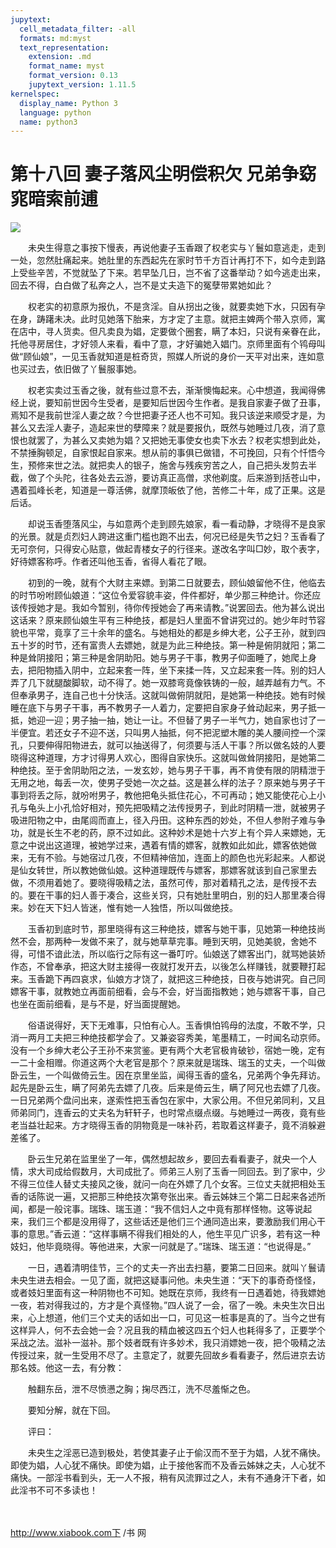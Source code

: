 ```yaml
---
jupytext:
  cell_metadata_filter: -all
  formats: md:myst
  text_representation:
    extension: .md
    format_name: myst
    format_version: 0.13
    jupytext_version: 1.11.5
kernelspec:
  display_name: Python 3
  language: python
  name: python3
---
```

# 第十八回 妻子落风尘明偿积欠 兄弟争窈窕暗索前逋

![](image/cover.jpg)

　　未央生得意之事按下慢表，再说他妻子玉香跟了权老实与丫鬟如意逃走，走到一处，忽然肚痛起来。她肚里的东西起先在家时节千方百计再打不下，如今走到路上受些辛苦，不觉就坠了下来。若早坠几日，岂不省了这番举动？如今逃走出来，回去不得，白白做了私奔之人，岂不是丈夫造下的冤孽带累她如此？

　　权老实的初意原为报仇，不是贪淫。自从拐出之後，就要卖她下水，只因有孕在身，踌躇未决。此时见她落下胎来，方才定了主意。就把主婢两个带入京师，寓在店中，寻人货卖。但凡卖良为娼，定要做个圈套，瞒了本妇，只说有亲眷在此，托他寻房居住，才好领人来看，看中了意，才好骗她入娼门。京师里面有个鸨母叫做“顾仙娘”，一见玉香就知道是桩奇货，照媒人所说的身价一天平对出来，连如意也买过去，依旧做了丫鬟服事她。

　　权老实卖过玉香之後，就有些过意不去，渐渐懊悔起来。心中想道，我闻得佛经上说，要知前世因今生受者，是要知后世因今生作者。是我自家妻子做了丑事，焉知不是我前世淫人妻之故？今世把妻子还人也不可知。我只该逆来顺受才是，为甚么又去淫人妻子，造起来世的孽障来？就是要报仇，既然与她睡过几夜，消了意恨也就罢了，为甚么又卖她为娼？又把她无事使女也卖下水去？权老实想到此处，不禁捶胸顿足，自家恨起自家来。想从前的事俱已做错，不可挽回，只有个忏悟今生，预修来世之法。就把卖人的银子，施舍与残疾穷苦之人，自己把头发剪去半截，做了个头陀，往各处去云游，要访真正高僧，求他剃度。后来游到括苍山中，遇着孤峰长老，知道是一尊活佛，就摩顶皈依了他，苦修二十年，成了正果。这是后话。

　　却说玉香堕落风尘，与如意两个走到顾先娘家，看一看动静，才晓得不是良家的光景。就是贞烈妇人跨进这重门槛也跑不出去，何况已经是失节之妇？玉香看了无可奈何，只得安心贴意，做起青楼女子的行径来。遂改名字叫□妙，取个表字，好待嫖客称呼。作者还叫他玉香，省得人看花了眼。

　　初到的一晚，就有个大财主来嫖。到第二日就要去，顾仙娘留他不住，他临去的时节吩咐顾仙娘道：“这位令爱容貌丰姿，件件都好，单少那三种绝计。你还应该传授她才是。我如今暂别，待你传授她会了再来请教。”说罢回去。他为甚么说出这话来？原来顾仙娘生平有三种绝技，都是妇人里面不曾讲究过的。她少年时节容貌也平常，竟享了三十余年的盛名。与她相处的都是乡绅大老，公子王孙，就到四五十岁的时节，还有富贵人去嫖她，就是为此三种绝技。第一种是俯阴就阳；第二种是耸阴接阳；第三种是舍阴助阳。她与男子干事，教男子仰面睡了，她爬上身去，把阳物插入阴中，立起来套一阵，坐下来揉一阵，又立起来套一阵。别的妇人弄了几下就腿酸脚软，动不得了。她一双膝弯竟像铁铸的一般，越弄越有力气。不但奉承男子，连自己也十分快活。这就叫做俯阴就阳，是她第一种绝技。她有时候睡在底下与男子干事，再不教男子一人着力，定要把自家身子耸动起来，男子抵一抵，她迎一迎；男子抽一抽，她让一让。不但替了男子一半气力，她自家也讨了一半便宜。若还女子不迎不送，只叫男人抽抵，何不把泥塑木雕的美人腰间控一个深孔，只要伸得阳物进去，就可以抽送得了，何须要与活人干事？所以做名妓的人要晓得这种道理，方才讨得男人欢心，图得自家快乐。这就叫做耸阴接阳，是她第二种绝技。至于舍阴助阳之法，一发玄妙，她与男子干事，再不肯使有限的阴精泄于无用之地，每丢一次，使男子受她一次之益。这是甚么样的法子？原来她与男子干事到将丢之际，就吩咐男子，教他把龟头抵住花心，不可再动；她又能使花心上小孔与龟头上小孔恰好相对，预先把吸精之法传授男子，到此时阴精一泄，就被男子吸进阳物之中，由尾闾而直上，径入丹田。这种东西的妙处，不但人参附子难与争功，就是长生不老的药，原不过如此。这种妙术是她十六岁上有个异人来嫖她，无意之中说出这道理，被她学过来，遇着有情的嫖客，就教如此如此，嫖客依她做来，无有不验。与她宿过几夜，不但精神倍加，连面上的颜色也光彩起来。人都说是仙女转世，所以教她做仙娘。这种道理既传与嫖客，那嫖客就该到自己家里去做，不须用着她了。要晓得吸精之法，虽然可传，那对着精孔之法，是传授不去的。要在干事的妇人善于凑合，这些关窍，只有她肚里明白，别的妇人那里凑合得来。妙在天下妇人皆迷，惟有她一人独悟，所以叫做绝技。

　　玉香初到底时节，那里晓得有这三种绝技，嫖客与她干事，见她第一种绝技尚然不会，那两种一发做不来了，就与她草草完事。睡到天明，见她美貌，舍她不得，可惜不谙此法，所以临行之际有这一番叮咛。仙娘送了嫖客出门，就骂她装娇作态，不曾奉承，把这大财主接得一夜就打发开去，以後怎么样赚钱，就要鞭打起来。玉香跪下再四哀求，仙娘方才饶了，就把这三种绝技，日夜与她讲究。自己同嫖客干事，就教她立再面前细看，会与不会，好当面指教她；她与嫖客干事，自己也坐在面前细看，是与不是，好当面提醒她。

　　俗语说得好，天下无难事，只怕有心人。玉香惧怕鸨母的法度，不敢不学，只消一两月工夫把三种绝技都学会了。又兼姿容秀美，笔墨精工，一时闻名动京师。没有一个乡绅大老公子王孙不来赏鉴。更有两个大老官极肯破钞，宿她一晚，定有一二十金相赠。你道这两个大老官是那个？原来就是瑞珠、瑞玉的丈夫，一个叫做卧云生，一个叫做倚云生。因在京里坐监，闻得玉香的盛名，兄弟两个争先拜访。起先是卧云生，瞒了阿弟先去嫖了几夜。后来是倚云生，瞒了阿兄也去嫖了几夜。一日兄弟两个盘问出来，遂索性把玉香包在家中，大家公用。不但兄弟同利，又且师弟同门，连香云的丈夫名为轩轩子，也时常点缀点缀。与她睡过一两夜，竟有些老当益壮起来。方才晓得玉香的阴物竟是一味补药，若取着这样妻子，竟不消躲避差徭了。

　　卧云生兄弟在监里坐了一年，偶然想起故乡，要回去看看妻子，就央一个人情，求大司成给假数月，大司成批了。师弟三人别了玉香一同回去。到了家中，少不得三位佳人替丈夫接风之後，就问一向在外嫖了几个女客。三位丈夫就把相处玉香的话陈说一遍，又把那三种绝技次第夸张出来。香云姊妹三个第二日起来各述所闻，都是一般诧事。瑞珠、瑞玉道：“我不信妇人之中竟有那样怪物。这等说起来，我们三个都是没用得了，这些话还是他们三个通同造出来，要激励我们用心干事的意思。”香云道：“这样事瞒不得我们相处的人，他生平见广识多，若有这一种妓妇，他毕竟晓得。等他进来，大家一问就是了。”瑞珠、瑞玉道：“也说得是。”

　　一日，遇着清明佳节，三个的丈夫一齐出去扫墓，要第二日回来。就叫丫鬟请未央生进去相会。一见了面，就把这疑事问他。未央生道：“天下的事奇奇怪怪，或者妓妇里面有这一种阴物也不可知。她既在京师，我终有一日遇着她，待我嫖她一夜，若对得我过的，方才是个真怪物。”四人说了一会，宿了一晚。未央生次日出来，心上想道，他们三个丈夫的话如出一口，可见这一桩事是真的了。当今之世有这样异人，何不去会她一会？况且我的精血被这四五个妇人也耗得多了，正要学个采战之法。滋补一滋补。那个妓者既有许多妙术，我只消嫖她一夜，把个吸精之法传授过来，就一生受用不尽了。主意定了，就要先回故乡看看妻子，然后进京去访那名妓。他这一去，有分教：

　　触翻东岳，泄不尽愤懑之胸；掬尽西江，洗不尽羞惭之色。

　　要知分解，就在下回。

　　评曰：

　　未央生之淫恶已造到极处，若使其妻子止于偷汉而不至于为娼，人犹不痛快。即使为娼，人心犹不痛快。即使为娼，止于接他客而不及香云姊妹之夫，人心犹不痛快。一部淫书看到头，无一人不报，稍有风流罪过之人，未有不通身汗下者，如此淫书不可不多读也！

　　

http://www.xiabook.com下 /书 网

